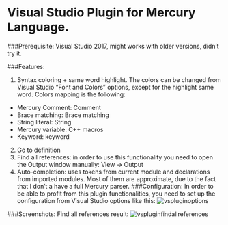 # Visual Studio Plugin for Mercury Language. 

###Prerequisite:
Visual Studio 2017, might works with older versions, didn’t try it.

###Features:
1)	Syntax coloring + same word highlight.  The colors can be changed from Visual Studio “Font and Colors” options, except for the highlight same word.
  Colors mapping is the following:
*	Mercury Comment: Comment
*	Brace matching: Brace matching
*	String literal: String
*	Mercury variable: C++ macros
*	Keyword: keyword

2)	Go to definition
3)	Find all references: in order to use this functionality you need to open the Output window manually: View -> Output
4)	Auto-completion: uses tokens from current module and declarations from imported modules.
Most of them are approximate, due to the fact that I don’t a have a full Mercury parser.
###Configuration:
In order to be able to profit from this plugin functionalities, 
you need to set up the configuration from Visual Studio options like this:
![vspluginoptions](https://user-images.githubusercontent.com/19971537/29004723-b4929d04-7acc-11e7-9608-1f950db257c9.JPG)

###Screenshots:
Find all references result:
![vspluginfindallreferences](https://user-images.githubusercontent.com/19971537/29004732-d9316c12-7acc-11e7-800b-e7d77bda12e6.JPG)
